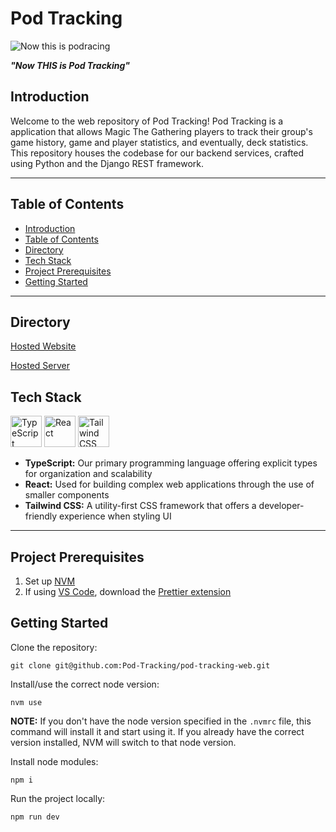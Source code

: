 # Pod Tracking

![Now this is podracing](https://i.makeagif.com/media/6-21-2014/ozc7Hm.gif)

**_"Now THIS is Pod Tracking"_**

## Introduction

Welcome to the web repository of Pod Tracking! Pod Tracking is a application that allows Magic The Gathering players to track their group's game history, game and player statistics, and eventually, deck statistics. This repository houses the codebase for our backend services, crafted using Python and the Django REST framework.

---

## Table of Contents

- [Introduction](#introduction)
- [Table of Contents](#table-of-contents)
- [Directory](#directory)
- [Tech Stack](#tech-stack)
- [Project Prerequisites](#project-prerequisites)
- [Getting Started](#getting-started)

---

## Directory

[Hosted Website]()

[Hosted Server]()

## Tech Stack

<a href="https://www.typescriptlang.org/" target="_blank"><img src="https://cdn.jsdelivr.net/gh/devicons/devicon@latest/icons/typescript/typescript-original.svg" alt="TypeScript" height="50" /></a>
<a href="https://react.dev/" target="_blank"><img src="https://cdn.jsdelivr.net/gh/devicons/devicon@latest/icons/react/react-original.svg" alt="React" height="50" /></a>
<a href="https://tailwindcss.com/" target="_blank"><img src="https://cdn.jsdelivr.net/gh/devicons/devicon@latest/icons/tailwindcss/tailwindcss-original.svg" alt="Tailwind CSS" height="50" /></a>

- **TypeScript:** Our primary programming language offering explicit types for organization and scalability
- **React:** Used for building complex web applications through the use of smaller components
- **Tailwind CSS:** A utility-first CSS framework that offers a developer-friendly experience when styling UI

---

## Project Prerequisites

1. Set up [NVM](https://github.com/nvm-sh/nvm?tab=readme-ov-file#installing-and-updating)
2. If using [VS Code](https://code.visualstudio.com/), download the [Prettier extension](https://marketplace.visualstudio.com/items?itemName=esbenp.prettier-vscode)

## Getting Started

Clone the repository:

```
git clone git@github.com:Pod-Tracking/pod-tracking-web.git
```

Install/use the correct node version:

```
nvm use
```

**NOTE:** If you don't have the node version specified in the `.nvmrc` file, this command will install it and start using it. If you already have the correct version installed, NVM will switch to that node version.

Install node modules:

```
npm i
```

Run the project locally:

```
npm run dev
```
